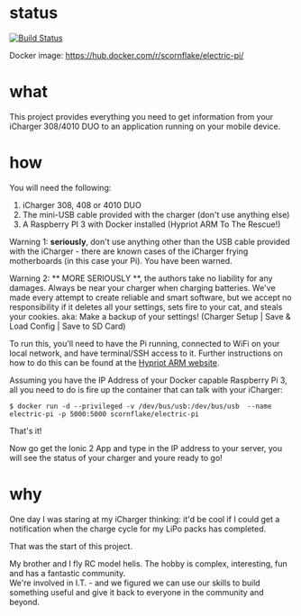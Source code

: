 # status
[![Build Status](https://travis-ci.org/johncclayton/electric.svg?branch=master)](https://travis-ci.org/johncclayton/electric)

Docker image: https://hub.docker.com/r/scornflake/electric-pi/

# what
This project provides everything you need to get information from your iCharger 308/4010 DUO to an application 
running on your mobile device.

# how
You will need the following:

 1. iCharger 308, 408 or 4010 DUO
 1. The mini-USB cable provided with the charger (don't use anything else)
 1. A Raspberry PI 3 with Docker installed (Hypriot ARM To The Rescue!)

Warning 1: **seriously**, don't use anything other than the USB cable provided with the iCharger - there are known cases
 of the iCharger frying motherboards (in this case your Pi).  You have been warned.

Warning 2: ** MORE SERIOUSLY **, the authors take no liability for any damages. Always be near your charger
when charging batteries.  We've made every attempt to create reliable and smart software, but
we accept no responsibility if it deletes all your settings, sets fire to your cat, and steals your cookies.
aka: Make a backup of your settings! (Charger Setup | Save & Load Config | Save to SD Card)

To run this, you'll need to have the Pi running, connected to WiFi on your local network, and have terminal/SSH access 
to it.  Further instructions on how to do this can be found at the [Hypriot ARM website](https://github.com/hypriot/device-init#the-bootdevice-inityaml).  

Assuming you have the IP Address of your Docker capable Raspberry Pi 3, all you need to do is fire up the container that can talk with your iCharger: 

    $ docker run -d --privileged -v /dev/bus/usb:/dev/bus/usb  --name electric-pi -p 5000:5000 scornflake/electric-pi 

That's it!  

Now go get the Ionic 2 App and type in the IP address to your server, you will see the status of your
charger and youre ready to go!

# why
One day I was staring at my iCharger thinking: it'd be cool if I could get a notification when the charge cycle 
for my LiPo packs has completed.  

That was the start of this project.  

My brother and I fly RC model helis.  The hobby is complex, interesting, fun and has a fantastic community.  
We're involved in I.T. - and we figured we can use our skills to build something useful and give it back to everyone 
in the community and beyond. 
 
